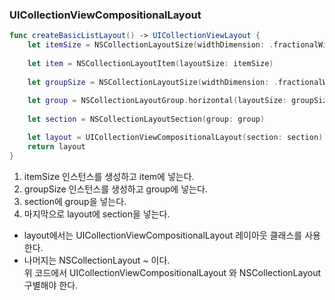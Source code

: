 ### UICollectionViewCompositionalLayout

```swift
func createBasicListLayout() -> UICollectionViewLayout { 
    let itemSize = NSCollectionLayoutSize(widthDimension: .fractionalWidth(1.0), heightDimension: .fractionalHeight(1.0))    
    
    let item = NSCollectionLayoutItem(layoutSize: itemSize)  
  
    let groupSize = NSCollectionLayoutSize(widthDimension: .fractionalWidth(1.0), heightDimension: .absolute(44))    
    
    let group = NSCollectionLayoutGroup.horizontal(layoutSize: groupSize, subitems: [item])  
  
    let section = NSCollectionLayoutSection(group: group)    

    let layout = UICollectionViewCompositionalLayout(section: section)    
    return layout
}
```
1. itemSize 인스턴스를 생성하고 item에 넣는다.
2. groupSize 인스턴스를 생성하고 group에 넣는다.
3. section에 group을 넣는다.
4. 마지막으로 layout에 section을 넣는다.
- layout에서는 UICollectionViewCompositionalLayout 레이아웃 클래스를 사용한다.
- 나머지는 NSCollectionLayout ~ 이다.<br >
위 코드에서 UICollectionViewCompositionalLayout 와 NSCollectionLayout 구별해야 한다. 


